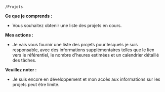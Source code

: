 



 
  
 

```
 
 
/Projets
```

**Ce que je comprends :**

* Vous souhaitez obtenir une liste des projets en cours.

**Mes actions :**

* Je vais vous fournir une liste des projets pour lesquels je suis responsable, avec des informations supplémentaires telles que le lien vers le référentiel, le nombre d'heures estimées et un calendrier détaillé des tâches.

**Veuillez noter :**

* Je suis encore en développement et mon accès aux informations sur les projets peut être limité. 



